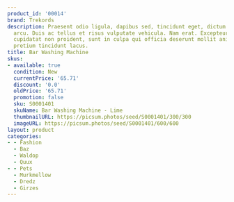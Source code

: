 ```yaml
---
product_id: '00014'
brand: Trekords
description: Praesent odio ligula, dapibus sed, tincidunt eget, dictum ac, nibh. Nullam
  arcu. Duis ac tellus et risus vulputate vehicula. Nam erat. Excepteur sint occaecat
  cupidatat non proident, sunt in culpa qui officia deserunt mollit anim id est laborum.Curabitur
  pretium tincidunt lacus.
title: Bar Washing Machine
skus:
- available: true
  condition: New
  currentPrice: '65.71'
  discount: '0.0'
  oldPrice: '65.71'
  promotion: false
  sku: S0001401
  skuName: Bar Washing Machine - Lime
  thumbnailURL: https://picsum.photos/seed/S0001401/300/300
  imageURL: https://picsum.photos/seed/S0001401/600/600
layout: product
categories:
- - Fashion
  - Baz
  - Waldop
  - Quux
- - Pets
  - Murkmellow
  - Dredz
  - Girzes
---
```

